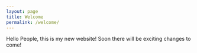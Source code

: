 ```yaml
---
layout: page
title: Welcome
permalink: /welcome/
---
```


Hello People, this is my new website! Soon there will be exciting changes to come!
